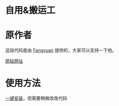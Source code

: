# 自用&搬运工
# 原作者
这段代码是由 [Fangyuan](https://github.com/fangyuan99) 提供的，大家可以支持一下他。

[原帖网址](https://linux.do/t/topic/314189)
# 使用方法
[一键安装](https://greasyfork.org/zh-CN/scripts/521866-clash-connection-monitor)，但需要稍微改改代码
